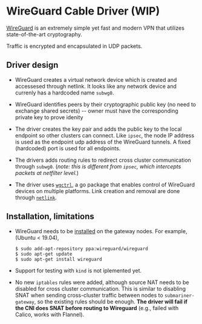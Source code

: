 # WireGuard Cable Driver (WIP)

[WireGuard](https://www.wireguard.com "Wireguard homepage") is an extremely simple yet fast and modern VPN that utilizes state-of-the-art cryptography. 

Traffic is encrypted and encapsulated in UDP packets.

## Driver design

- WireGuard creates a virtual network device which is created and accessesed through netlink. It looks like any network device and currenly has a hardcoded name `subwg0`.

- WireGuard identifies peers by their cryptographic public key (no need to exchange shared secrets) -- owner must have the corresponding private key to prove idenity

- The driver creates the key pair and adds the public key to the local endpoint so other clusters can connect. Like `ipsec`, the node IP address is used as the endpoint udp address of the WireGuard tunnels. A fixed (hardcoded) port is used for all endpoints.

- The drivers adds routing rules to redirect cross cluster communication through `subwg0`. 
  (*note: this is different from `ipsec`, which intercepts packets at netfilter level.*)

- The driver uses [`wgctrl`](https://github.com/WireGuard/wgctrl-go "WgCtrl github"), a go package that enables control of WireGuard devices on multiple platforms. Link creation and removal are done through [`netlink`](https://github.com/vishvananda/netlink "Netlink github").

## Installation, limitations

- WireGuard needs to be [installed](https://www.wireguard.com/install "WireGuard installation instructions") on the gateway nodes. For example, (Ubuntu < 19.04),  
  ```ShellSession
  $ sudo add-apt-repository ppa:wireguard/wireguard
  $ sudo apt-get update
  $ sudo apt-get install wireguard
  ```
- Support for testing with `kind` is not iplemented yet. 

- No new `iptables` rules were added, although source NAT needs to be disabled for cross cluster communication. This is similar to disabling SNAT when sending cross-cluster traffic between nodes to `submariner-gateway`, so the existing rules should be enough.
  **The driver will fail if the CNI does SNAT before routing to Wireguard** (e.g., failed with Calico, works with Flannel).
  
  
  
